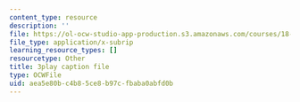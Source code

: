 ```yaml
---
content_type: resource
description: ''
file: https://ol-ocw-studio-app-production.s3.amazonaws.com/courses/18-03sc-differential-equations-fall-2011/aea5e80bc4b85ce8b97cfbaba0abfd0b_xWa5_OXI6VM.vtt
file_type: application/x-subrip
learning_resource_types: []
resourcetype: Other
title: 3play caption file
type: OCWFile
uid: aea5e80b-c4b8-5ce8-b97c-fbaba0abfd0b
---
```

